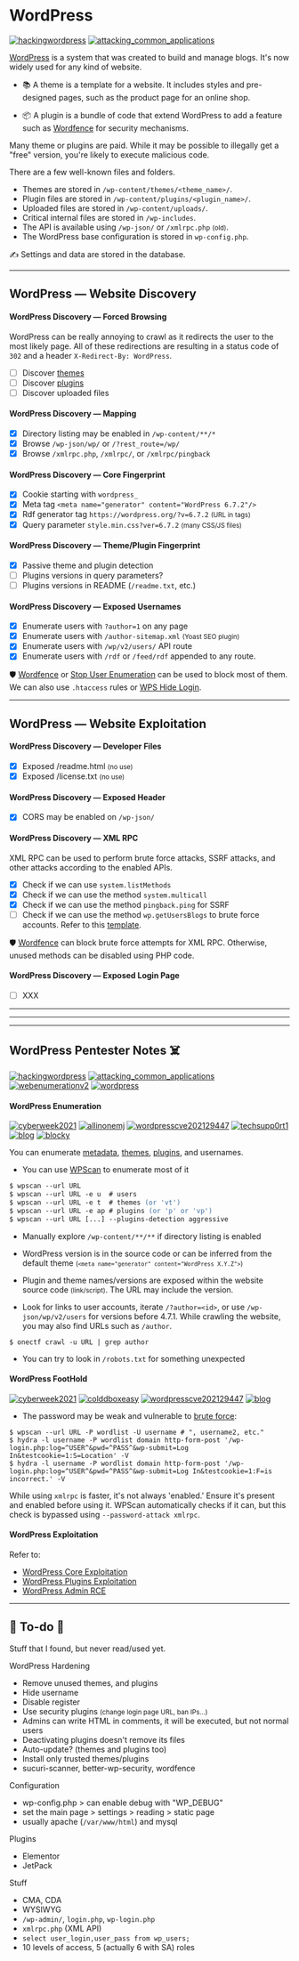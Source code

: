 # WordPress

[![hackingwordpress](../../../../../cybersecurity/_badges/htb/hackingwordpress.svg)](https://academy.hackthebox.com/course/preview/hacking-wordpress)
[![attacking_common_applications](../../../../../cybersecurity/_badges/htb/attacking_common_applications.svg)](https://academy.hackthebox.com/course/preview/attacking-common-applications)

<div class="row row-cols-lg-2"><div>

[WordPress](https://wordpress.com/) is a system that was created to build and manage blogs. It's now widely used for any kind of website.

* 📚 A theme is a template for a website. It includes styles and pre-designed pages, such as the product page for an online shop.

* 📦 A plugin is a bundle of code that extend WordPress to add a feature such as [Wordfence](https://www.wordfence.com/) for security mechanisms.

Many theme or plugins are paid. While it may be possible to illegally get a "free" version, you're likely to execute malicious code.
</div><div>

There are a few well-known files and folders.

* Themes are stored in `/wp-content/themes/<theme_name>/`.
* Plugin files are stored in `/wp-content/plugins/<plugin_name>/`.
* Uploaded files are stored in `/wp-content/uploads/`.
* Critical internal files are stored in `/wp-includes`.
* The API is available using `/wp-json/` or `/xmlrpc.php` <small>(old)</small>.
* The WordPress base configuration is stored in `wp-config.php`.

✍️ Settings and data are stored in the database.
</div></div>

<hr class="sep-both">

## WordPress — Website Discovery

<div class="row row-cols-lg-2"><div>

#### WordPress Discovery — Forced Browsing

WordPress can be really annoying to crawl as it redirects the user to the most likely page. All of these redirections are resulting in a status code of `302` and a header `X-Redirect-By: WordPress`.

* [ ] Discover [themes](https://github.com/projectdiscovery/nuclei-templates/blob/main/http/fuzzing/wordpress-themes-detect.yaml) 
* [ ] Discover [plugins](https://github.com/projectdiscovery/nuclei-templates/blob/main/http/fuzzing/wordpress-plugins-detect.yaml)
* [ ] Discover uploaded files

#### WordPress Discovery — Mapping

* [x] Directory listing may be enabled in `/wp-content/**/*`
* [x] Browse `/wp-json/wp/` or `/?rest_route=/wp/`
* [x] Browse `/xmlrpc.php`, `/xmlrpc/`, or `/xmlrpc/pingback`

#### WordPress Discovery — Core Fingerprint

* [x] Cookie starting with `wordpress_`
* [x] Meta tag `<meta name="generator" content="WordPress 6.7.2"/>`
* [x] Rdf generator tag `https://wordpress.org/?v=6.7.2` <small>(URL in tags)</small>
* [x] Query parameter `style.min.css?ver=6.7.2` <small>(many CSS/JS files)</small>
</div><div>

#### WordPress Discovery — Theme/Plugin Fingerprint

* [x] Passive theme and plugin detection
* [ ] Plugins versions in query parameters?
* [ ] Plugins versions in README (`/readme.txt`, etc.)

#### WordPress Discovery — Exposed Usernames

* [x] Enumerate users with `?author=1` on any page
* [x] Enumerate users with `/author-sitemap.xml` <small>(Yoast SEO plugin)</small>
* [x] Enumerate users with `/wp/v2/users/` API route
* [x] Enumerate users with `/rdf` or `/feed/rdf` appended to any route.

🛡️ [Wordfence](https://wordpress.org/plugins/wordfence/) or [Stop User Enumeration](https://wordpress.org/plugins/stop-user-enumeration/) can be used to block most of them. We can also use `.htaccess` rules or [WPS Hide Login](https://wordpress.org/plugins/wps-hide-login/).
</div></div>

<hr class="sep-both">

## WordPress — Website Exploitation

<div class="row row-cols-lg-2"><div>

#### WordPress Discovery — Developer Files

* [x] Exposed /readme.html <small>(no use)</small>
* [x] Exposed /license.txt <small>(no use)</small>

#### WordPress Discovery — Exposed Header

* [x] CORS may be enabled on `/wp-json/`

#### WordPress Discovery — XML RPC

XML RPC can be used to perform brute force attacks, SSRF attacks, and other attacks according to the enabled APIs.

* [x] Check if we can use `system.listMethods`
* [x] Check if we can use the method `system.multicall`
* [x] Check if we can use the method `pingback.ping` for SSRF
* [ ] Check if we can use the method `wp.getUsersBlogs` to brute force accounts. Refer to this [template](https://github.com/projectdiscovery/nuclei-templates/blob/main/http/vulnerabilities/wordpress/wp-xmlrpc-brute-force.yaml).

🛡️ [Wordfence](https://wordpress.org/plugins/wordfence/) can block brute force attempts for XML RPC. Otherwise, unused methods can be disabled using PHP code.
</div><div>

#### WordPress Discovery — Exposed Login Page

* [ ] XXX
</div></div>

<hr class="sep-both">
<hr class="sep-both">

<hr class="sep-both">

## WordPress Pentester Notes ☠️

[![hackingwordpress](../../../../../cybersecurity/_badges/htb/hackingwordpress.svg)](https://academy.hackthebox.com/course/preview/hacking-wordpress)
[![attacking_common_applications](../../../../../cybersecurity/_badges/htb/attacking_common_applications.svg)](https://academy.hackthebox.com/course/preview/attacking-common-applications)
[![webenumerationv2](../../../../../cybersecurity/_badges/thmp/webenumerationv2.svg)](https://tryhackme.com/room/webenumerationv2)
[![wordpress](../../../../../cybersecurity/_badges/hacktricks/wordpress.svg)](https://book.hacktricks.xyz/network-services-pentesting/pentesting-web/wordpress)

<div class="row row-cols-lg-2"><div>

#### WordPress Enumeration

[![cyberweek2021](../../../../../cybersecurity/_badges/thm/cyberweek2021.svg)](https://tryhackme.com/r/room/cyberweek2021)
[![allinonemj](../../../../../cybersecurity/_badges/thm-p/allinonemj.svg)](https://tryhackme.com/room/allinonemj)
[![wordpresscve202129447](../../../../../cybersecurity/_badges/thm-p/wordpresscve202129447.svg)](https://tryhackme.com/r/room/wordpresscve202129447)
[![techsupp0rt1](../../../../../cybersecurity/_badges/thm-p/techsupp0rt1.svg)](https://tryhackme.com/r/room/techsupp0rt1)
[![blog](../../../../../cybersecurity/_badges/thm-p/blog.svg)](https://tryhackme.com/r/room/blog)
[![blocky](../../../../../cybersecurity/_badges/htb-p/blocky.svg)](https://app.hackthebox.com/machines/Blocky)

You can enumerate [metadata](https://wpscan.com/wordpresses), [themes](https://wpscan.com/themes), [plugins](https://wpscan.com/plugins), and usernames.

* You can use [WPScan](_files/wpscan.md) to enumerate most of it

```ps
$ wpscan --url URL
$ wpscan --url URL -e u  # users
$ wpscan --url URL -e t  # themes (or 'vt')
$ wpscan --url URL -e ap # plugins (or 'p' or 'vp')
$ wpscan --url URL [...] --plugins-detection aggressive
```

* Manually explore `/wp-content/**/**` if directory listing is enabled

* WordPress version is in the source code or can be inferred from the default theme <small>(`<meta name="generator" content="WordPress X.Y.Z">`)</small>

* Plugin and theme names/versions are exposed within the website source code <small>(link/script)</small>. The URL may include the version.

* Look for links to user accounts, iterate `/?author=<id>`, or use `/wp-json/wp/v2/users` for versions before 4.7.1. While crawling the website, you may also find URLs such as `/author`.

```shell!
$ onectf crawl -u URL | grep author
```

* You can try to look in `/robots.txt` for something unexpected
</div><div>

#### WordPress FootHold

[![cyberweek2021](../../../../../cybersecurity/_badges/thm/cyberweek2021.svg)](https://tryhackme.com/r/room/cyberweek2021)
[![colddboxeasy](../../../../../cybersecurity/_badges/thm-p/colddboxeasy.svg)](https://tryhackme.com/room/colddboxeasy)
[![wordpresscve202129447](../../../../../cybersecurity/_badges/thm-p/wordpresscve202129447.svg)](https://tryhackme.com/r/room/wordpresscve202129447)
[![blog](../../../../../cybersecurity/_badges/thm-p/blog.svg)](https://tryhackme.com/r/room/blog)

* The password may be weak and vulnerable to [brute force](/cybersecurity/red-team/s2.discovery/techniques/network/auth.md):

```shell!
$ wpscan --url URL -P wordlist -U username # ", username2, etc."
$ hydra -l username -P wordlist domain http-form-post '/wp-login.php:log=^USER^&pwd=^PASS^&wp-submit=Log In&testcookie=1:S=Location' -V
$ hydra -l username -P wordlist domain http-form-post '/wp-login.php:log=^USER^&pwd=^PASS^&wp-submit=Log In&testcookie=1:F=is incorrect.' -V
```

While using `xmlrpc` is faster, it's not always 'enabled.' Ensure it's present and enabled before using it. WPScan automatically checks if it can, but this check is bypassed using `--password-attack xmlrpc`.

#### WordPress Exploitation

Refer to:

* [WordPress Core Exploitation](_files/wp-core.md)
* [WordPress Plugins Exploitation](_files/wp-plugins.md)
* [WordPress Admin RCE](_files/wp-rce.md)
</div></div>

<hr class="sep-both">

## 👻 To-do 👻

Stuff that I found, but never read/used yet.

<div class="row row-cols-lg-2"><div>

WordPress Hardening

* Remove unused themes, and plugins
* Hide username
* Disable register
* Use security plugins <small>(change login page URL, ban IPs...)</small>
* Admins can write HTML in comments, it will be executed, but not normal users
* Deactivating plugins doesn't remove its files
* Auto-update? (themes and plugins too)
* Install only trusted themes/plugins
* sucuri-scanner, better-wp-security, wordfence

Configuration

* wp-config.php > can enable debug with "WP_DEBUG"
* set the main page > settings > reading > static page
* usually apache (`/var/www/html`) and mysql
</div><div>

Plugins

* Elementor
* JetPack

Stuff

* CMA, CDA
* WYSIWYG
* `/wp-admin/`, `login.php`, `wp-login.php`
* `xmlrpc.php` (XML API)
* `select user_login,user_pass from wp_users;`
* 10 levels of access, 5 (actually 6 with SA) roles
</div></div>